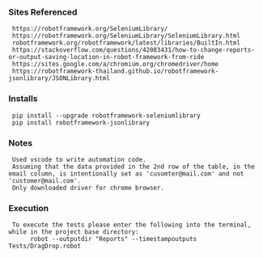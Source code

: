 ### Sites Referenced ###
     https://robotframework.org/SeleniumLibrary/
     https://robotframework.org/SeleniumLibrary/SeleniumLibrary.html
     robotframework.org/robotframework/latest/libraries/BuiltIn.html
     https://stackoverflow.com/questions/42083431/how-to-change-reports-or-output-saving-location-in-robot-framework-from-ride
     https://sites.google.com/a/chromium.org/chromedriver/home
     https://robotframework-thailand.github.io/robotframework-jsonlibrary/JSONLibrary.html
 
### Installs ###
     pip install --upgrade robotframework-seleniumlibrary
     pip install robotframework-jsonlibrary
     
### Notes ###
     Used vscode to write automation code.
     Assuming that the data provided in the 2nd row of the table, in the email column, is intentionally set as 'cusomter@mail.com' and not 'customer@mail.com'.
     Only downloaded driver for chrome browser.

### Execution ###
     To execute the tests please enter the following into the terminal, while in the project base directory:
          robot --outputdir "Reports" --timestampoutputs Tests/DragDrop.robot
